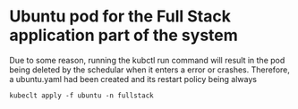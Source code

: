 # Ubuntu pod for the Full Stack application part of the system

Due to some reason, running the kubctl run command will result in the pod being deleted by the schedular when it enters a error or crashes. Therefore, a ubuntu.yaml had been created and its restart policy being always

`kubeclt apply -f ubuntu -n fullstack`
